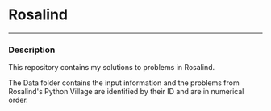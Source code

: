 # Rosalind 
---
### Description 

This repository contains my solutions to problems in Rosalind.  

The Data folder contains the input information and the problems from Rosalind's Python Village are identified by their ID and are in numerical order. 
